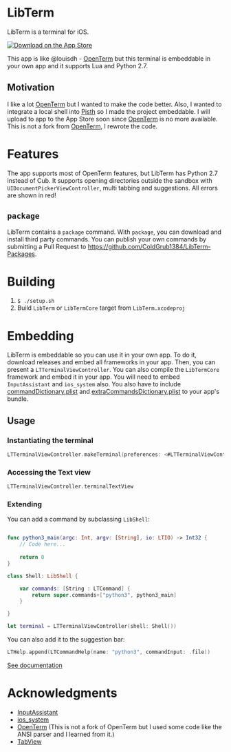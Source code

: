 # LibTerm

LibTerm is a terminal for iOS.

[![Download on the App Store](https://pisth.github.io/appstorebadge.svg)](https://itunes.apple.com/us/app/libterm/id1380911705?ls=1&mt=8)

This app is like @louisdh - [OpenTerm](https://github.com/louisdh/openterm) but this terminal is embeddable in your own app and it supports Lua and Python 2.7.

## Motivation

I like a lot [OpenTerm](https://github.com/louisdh/openterm) but I wanted to make the code better. Also, I wanted to integrate a local shell into [Pisth](https://github.com/ColdGrub1384/Pisth) so I made the project embeddable. I will upload to app to the App Store soon since [OpenTerm](https://github.com/louisdh/openterm) is no more available. This is not a fork from  [OpenTerm](https://github.com/louisdh/openterm), I rewrote the code.

# Features

The app supports most of OpenTerm features, but LibTerm has Python 2.7 instead of Cub. It supports opening directories outside the sandbox with `UIDocumentPickerViewController`, multi tabbing and suggestions. All errors are shown in red!

## `package`

LibTerm contains a `package` command. With `package`, you can download and install third party commands. You can publish your own commands by submitting a Pull Request to https://github.com/ColdGrub1384/LibTerm-Packages.

# Building

1. `$ ./setup.sh`
2. Build `LibTerm` or `LibTermCore` target from `LibTerm.xcodeproj`

# Embedding

LibTerm is embeddable so you can use it in your own  app. To do it, download releases and embed all frameworks in your app. Then, you can present a `LTTerminalViewController`. You can also compile the `LibTermCore` framework and embed it in your app. You will need to embed `InputAssistant` and `ios_system` also. You also have to include [commandDictionary.plist](https://github.com/ColdGrub1384/LibTerm/blob/master/LibTerm/commandDictionary.plist) and [extraCommandsDictionary.plist](https://github.com/ColdGrub1384/LibTerm/blob/master/LibTerm/extraCommandsDictionary.plist) to your app's bundle.

## Usage

### Instantiating the terminal

```swift
LTTerminalViewController.makeTerminal(preferences: <#LTTerminalViewController.Preferences#>, shell: <#LibShell#>)
```

### Accessing the Text view

```swift
LTTerminalViewController.terminalTextView
```

### Extending

You can add a command by subclassing `LibShell`:

```swift

func python3_main(argc: Int, argv: [String], io: LTIO) -> Int32 {
    // Code here...
    
    return 0
}

class Shell: LibShell {

    var commands: [String : LTCommand] {
        return super.commands+["python3", python3_main]
    }

}

let terminal = LTTerminalViewController(shell: Shell())
```

You can also add it to the suggestion bar:

```swift
LTHelp.append(LTCommandHelp(name: "python3", commandInput: .file))
```

[See documentation](https://coldgrub1384.github.io/LibTerm)

# Acknowledgments

- [InputAssistant](https://github.com/IMcD23/InputAssistant)
- [ios_system](https://github.com/holzschu/ios_system)
- [OpenTerm](https://github.com/louisdh/openterm) (This is not a fork of OpenTerm but I used some code like the ANSI parser and I learned from it.)
- [TabView](https://github.com/IMcD23/TabView)

